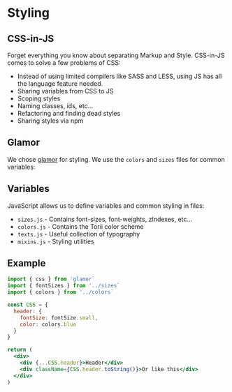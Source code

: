 # Styling

## CSS-in-JS

Forget everything you know about separating Markup and Style. CSS-in-JS comes to solve a few problems of CSS:

- Instead of using limited compilers like SASS and LESS, using JS has all the language feature needed.
- Sharing variables from CSS to JS
- Scoping styles
- Naming classes, ids, etc...
- Refactoring and finding dead styles
- Sharing styles via npm

## Glamor

We chose [glamor](https://github.com/threepointone/glamor) for styling. We use the `colors` and `sizes` files for common variables:

## Variables

JavaScript allows us to define variables and common styling in files:

* `sizes.js` - Contains font-sizes, font-weights, zIndexes, etc...
* `colors.js` - Contains the Torii color scheme
* `texts.js` - Useful collection of typography
* `mixins.js` - Styling utilities

## Example

```jsx
import { css } from 'glamor`
import { fontSizes } from '../sizes`
import { colors } from '../colors`

const CSS = {
  header: {
    fontSize: fontSize.small,
    color: colors.blue
  }
}

return (
  <div>
    <div {...CSS.header}>Header</div>
    <div className={CSS.header.toString()}>Or like this</div>
  </div>
)
```